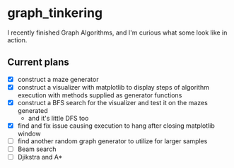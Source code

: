 # graph_tinkering
I recently finished Graph Algorithms, and I'm curious what some look like in action.

## Current plans
- [x] construct a maze generator
- [x] construct a visualizer with matplotlib to display steps of algorithm execution with methods supplied as generator functions
- [x] construct a BFS search for the visualizer and test it on the mazes generated
   - and it's little DFS too
- [x] find and fix issue causing execution to hang after closing matplotlib window
- [ ] find another random graph generator to utilize for larger samples
- [ ] Beam search
- [ ] Djikstra and A*
